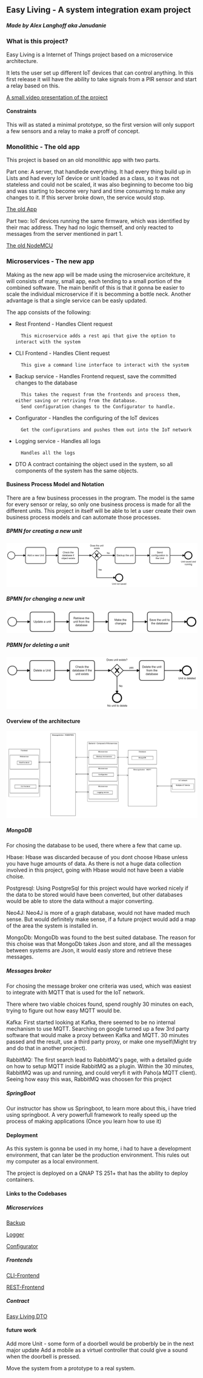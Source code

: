 ## Easy Living - A system integration exam project
##### Made by Alex Langhoff aka Janudanie

### What is this project?
Easy Living is a Internet of Things project based on a microservice architecture.

It lets the user set up different IoT devices that can control anything.
In this first release it will have the ability to take signals from a PIR sensor and start a relay based on this.

[A small video presentation of the project](https://www.youtube.com/watch?v=bzZf3gNJx3g)

#### Constraints
This will as stated a minimal prototype, so the first version will only support a few sensors and a relay to make a proff of concept.

### Monolithic - The old app
This project is based on an old monolithic app with two parts.

Part one:
A server, that handlede everything. It had every thing build up in Lists and had every IoT device or unit loaded as a class, so it was not stateless and could not be scaled, it was also beginning to become too big and was starting to become very hard and time consuming to make any changes to it. If this server broke down, the service would stop.

[The old App](https://github.com/Janudanie/EasyLivingOldMonolithic)

Part two:
IoT devices running the same firmware, which was identified by their mac address. They had no logic themself, and only reacted to messages from the server mentioned in part 1.

[The old NodeMCU](https://github.com/Janudanie/EasyLivingOldNodeMCU)

### Microservices - The new app
Making as the new app will be made using the microservice arcitekture, it will consists of many, small app, each tending to a small portion of the combined software. The main benifit of this is that it gonna be easier to scale the individual microservice if it is becomming a bottle neck. Another advantage is that a single service can be easly updated.

The app consists of the following:

* Rest Frontend - Handles Client request
        
        This microservice adds a rest api that give the option to interact with the system

* CLI Frontend - Handles Client request

        This give a command line interface to interact with the system
* Backup service - Handles Frontend request, save the committed changes to the database
        
        This takes the request from the frontends and process them, either saving or retriving from the database.
        Send configuration changes to the Configurator to handle.
* Configurator - Handles the configuring of the IoT devices

        Get the configurations and pushes them out into the IoT network
* Logging service - Handles all logs

        Handles all the logs
* DTO
        A contract containing the object used in the system, so all components of the system has the same objects.

#### Business Process Model and Notation
There are a few business processes in the program. The model is the same for every sensor or relay, so only one business process is made for all the different units.
This project in itself will be able to let a user create their own business process models and can automate those processes.

##### BPMN for creating a new unit
![alt text](https://github.com/Janudanie/EasyLiving/blob/main/BPMN/Create%20a%20new%20unit.png "Create a new unit")


##### BPMN for changing a new unit
![alt text](https://github.com/Janudanie/EasyLiving/blob/main/BPMN/Update%20a%20unit.png "Update a unit")

##### PBMN for deleting a unit
![alt text](https://github.com/Janudanie/EasyLiving/blob/main/BPMN/Delete%20a%20Unit.png "Update a unit")



#### Overview of the architecture
![alt text](https://github.com/Janudanie/EasyLiving/blob/main/Architecture/Architecture.png "Easy Living architecture")


##### MongoDB
For chosing the database to be used, there where a few that came up. 

Hbase:
    Hbase was discarded because of you dont choose Hbase unless you have huge amounts of data. As there is not a huge data collection involved in this project, going with Hbase would not have been a viable choise.

Postgresql:
    Using PostgreSql for this project would have worked nicely if the data to be stored would have been converted, but other databases would be able to store the data without a major converting.

Neo4J:
    Neo4J is more of a graph database, would not have maded much sense. But would definitely make sense, if a future project would add a map of the area the system is installed in.

MongoDb:
    MongoDb was found to the best suited database. The reason for this choise was that MongoDb takes Json and store, and all the messages between systems are Json, it would easly store and retrieve these messages.

##### Messages broker
For chosing the message broker one criteria was used, which was easiest to integrate with MQTT that is used for the IoT network.

There where two viable choices found, spend roughly 30 minutes on each, trying to figure out how easy MQTT would be.

Kafka:
    First started looking at Kafka, there seemed to be no internal mechanism to use MQTT. Searching on google turned up a few 3rd party software that would make a proxy between Kafka and MQTT. 30 minutes passed and the result, use a third party proxy, or make one myself(Might try and do that in another procject).

RabbitMQ:
    The first search lead to RabbitMQ's page, with a detailed guide on how to setup MQTT inside RabbitMQ as a plugin. Within the 30 minutes, RabbitMQ was up and running, and could veryfi it with Paho(a MQTT client).
    Seeing how easy this was, RabbitMQ was choosen for this project

##### SpringBoot
Our instructor has show us Springboot, to learn more about this, i have tried using springboot. A very powerfull framework to really speed up the process of making applications (Once you learn how to use it)

#### Deployment
As this system is gonna be used in my home, i had to have a development environment, that can later be the production environment. This rules out my computer as a local environment.


The project is deployed on a QNAP TS 251+ that has the ability to deploy containers. 

#### Links to the Codebases

##### Microservices
[Backup](https://github.com/Janudanie/EasyLivingBackup)

[Logger](https://github.com/Janudanie/EasyLivingLogger)

[Configurator](https://github.com/Janudanie/EasyLivingLogger)

##### Frontends
[CLI-Frontend](https://github.com/Janudanie/EasyLivingCLIFrontend)

[REST-Frontend](https://github.com/Janudanie/EasyLivingCLIFrontend)

##### Contract
[Easy Living DTO](https://github.com/Janudanie/EasyLivingDTO)

#### future work
Add more Unit - some form of a doorbell would be proberbly be in the next major update
Add a mobile as a virtuel controller that could give a sound when the doorbell is pressed.

Move the system from a prototype to a real system.
